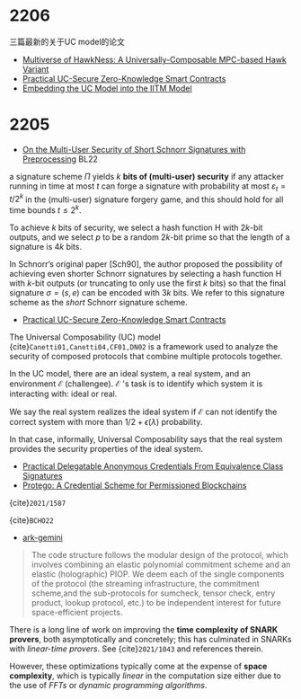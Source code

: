 # 2206
三篇最新的关于UC model的论文
- [Multiverse of HawkNess: A Universally-Composable MPC-based Hawk Variant](https://eprint.iacr.org/2022/421.pdf)
- [Practical UC-Secure Zero-Knowledge Smart  Contracts](https://eprint.iacr.org/2022/670.pdf)
- [Embedding the UC Model into the IITM Model](https://link.springer.com/chapter/10.1007/978-3-031-07085-3_9)


# 2205
- [On the Multi-User Security of Short Schnorr Signatures with Preprocessing](https://link.springer.com/chapter/10.1007/978-3-031-07085-3_21) BL22

a signature scheme $\Pi$ yields $k$ **bits of (multi-user) security** if any attacker running in time at most $t$ can forge a signature with probability at most $\varepsilon_{t}=t / 2^{k}$ in the (multi-user) signature forgery game, and this should hold for all time bounds $t \leq 2^{k}$. 

To achieve $k$ bits of security, we select a hash function $\mathrm{H}$ with $2 k$-bit outputs, and we select $p$ to be a random $2 k$-bit prime so that the length of a signature is $4 k$ bits.

In Schnorr’s original paper [Sch90], the author proposed the possibility of
achieving even shorter Schnorr signatures by selecting a hash function $\mathrm{H}$ with $k$-bit outputs (or truncating to only use the first $k$ bits) so that the final signature $\sigma=(s, e)$ can be encoded with $3 k$ bits. We refer to this signature scheme as the *short* Schnorr signature scheme. 




- [Practical UC-Secure Zero-Knowledge Smart Contracts](https://eprint.iacr.org/2022/670.pdf)

The Universal Composability (UC) model {cite}`Canetti01,Canetti04,CF01,DN02` is a framework used to analyze the security of composed protocols that combine multiple protocols together.  

In the UC model, there are an ideal system, a real system, and an environment $\mathcal{E}$ (challengee). $\mathcal{E}$ 's task is to identify which system it is interacting with: ideal or real. 

We say the real system realizes the ideal system if $\mathcal{E}$ can not identify the correct system with more than $1 / 2+\epsilon(\lambda)$ probability. 

In that case, informally, Universal Composability says that the real system provides the security properties of the ideal system. 

- [Practical Delegatable Anonymous Credentials From Equivalence Class Signatures](https://eprint.iacr.org/2022/680.pdf)
- [Protego: A Credential Scheme for Permissioned Blockchains](https://eprint.iacr.org/2022/661.pdf)

{cite}`2021/1587`

{cite}`BCHO22`

- [ark-gemini](https://github.com/arkworks-rs/gemini)


> The code structure follows the modular design of the protocol, which involves combining an elastic polynomial commitment scheme and an elastic (holographic) PIOP. 
We deem each of the single components of the protocol (the streaming infrastructure, the commitment scheme,and the sub-protocols for sumcheck, tensor check, entry product, lookup protocol, etc.) to be independent interest for future space-efficient projects.


There is a long line of work on improving the **time complexity of SNARK provers**, both asymptotically and concretely; this has culminated in SNARKs with *linear-time provers*. See {cite}`2021/1043` and references therein.

However, these optimizations typically come at the expense of **space complexity**, which is typically *linear* in the computation size either due to the use of *FFTs* or *dynamic programming algorithms*.


